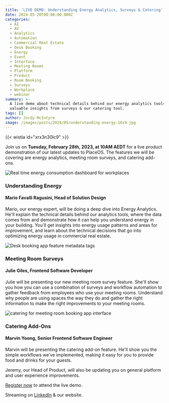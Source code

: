 ```yaml
---
title: 'LIVE DEMO: Understanding Energy Analytics, Surveys & Catering'
date: 2024-05-20T00:00:00.000Z
categories:
  - AI
  - AV
  - Analytics
  - Automation
  - Commercial Real Estate
  - Desk Booking
  - Energy
  - Event
  - Interface
  - Meeting Rooms
  - Platform
  - Product
  - Room Booking
  - Surveys
  - Workplace
  - webinar
summary: >-
  A live demo about technical details behind our energy analytics tools,
  valuable insights from surveys & our catering tool.
tags: []
author: Jordy McIntyre
image: /images/posts/2024/05/understanding-energy-16x9.jpg
---
```

‍{{< wistia id="xrx3n30lc9" >}}

Join us on **Tuesday, February 28th, 2023, at 10AM AEDT** for a live product demonstration of our latest updates to PlaceOS. The features we will be covering are energy analytics, meeting room surveys, and catering add-ons.

![Real time energy consumption dashboard for workplaces](/images/posts/2024/05/energy-real-time.jpg)

### Understanding Energy

#### Mario Favalli Ragusini, **Head of Solution Design**

Mario, our energy expert, will be doing a deep dive into Energy Analytics. He'll explain the technical details behind our analytics tools, where the data comes from and demonstrate how it can help you understand energy in your building. You'll get insights into energy usage patterns and areas for improvement, and learn about the technical decisions that go into optimizing energy usage in commercial real estate.

![Desk booking app feature metadata tags](/images/posts/2024/05/custom-survey.jpg)

### Meeting Room Surveys

#### Julie Giles, Frontend Software Developer

Julie will be presenting our new meeting room survey feature. She'll show you how you can use a combination of surveys and workflow automation to gather feedback from employees who use your meeting rooms. Understand why people are using spaces the way they do and gather the right information to make the right improvements to your meeting rooms. 

![catering for meeting room booking app interface](/images/posts/2024/05/catering-add-to-order.jpg)

### Catering Add-Ons

#### Marvin Yoong, Senior Frontend Software Engineer

Marvin will be presenting the catering add-on feature. He'll show you the simple workflows we’ve implemented, making it easy for you to provide food and drinks for your guests. 

Jeremy, our Head of Product, will also be updating you on general platform and user experience improvements. 

[Register now](https://placeos.wistia.com/live/events/bgsb725bn9) to attend the live demo.

Streaming on [LinkedIn](https://www.linkedin.com/events/7033943070425432064/comments/) & our website.

‍
